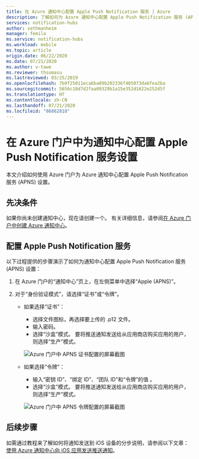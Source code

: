 ```yaml
---
title: 在 Azure 通知中心配置 Apple Push Notification 服务 | Azure
description: 了解如何为 Azure 通知中心配置 Apple Push Notification 服务 (APNS) 设置。
services: notification-hubs
author: sethmanheim
manager: femila
ms.service: notification-hubs
ms.workload: mobile
ms.topic: article
origin.date: 06/22/2020
ms.date: 07/21/2020
ms.author: v-tawe
ms.reviewer: thsomasu
ms.lastreviewed: 03/25/2019
ms.openlocfilehash: 7b9f25011eca6ba89b202336f405073da6fea2ba
ms.sourcegitcommit: 5656c18d7d2faa09329b1a15e352d1622e252d5f
ms.translationtype: HT
ms.contentlocale: zh-CN
ms.lasthandoff: 07/21/2020
ms.locfileid: "86862818"
---
```

# <a name="configure-apple-push-notification-service-settings-for-a-notification-hub-in-the-azure-portal"></a>在 Azure 门户中为通知中心配置 Apple Push Notification 服务设置

本文介绍如何使用 Azure 门户为 Azure 通知中心配置 Apple Push Notification 服务 (APNS) 设置。

## <a name="prerequisites"></a>先决条件

如果你尚未创建通知中心，现在请创建一个。 有关详细信息，请参阅[在 Azure 门户中创建 Azure 通知中心](create-notification-hub-portal.md)。

## <a name="configure-apple-push-notification-service"></a>配置 Apple Push Notification 服务

以下过程提供的步骤演示了如何为通知中心配置 Apple Push Notification 服务 (APNS) 设置：

1. 在 Azure 门户的“通知中心”页上，在左侧菜单中选择“Apple (APNS)”。

1. 对于“身份验证模式”，请选择“证书”或“令牌”。

   - 如果选择“证书”：
      - 选择文件图标，再选择要上传的 .p12 文件。
      - 输入密码。
      - 选择“沙盒”模式。 要将推送通知发送给从应用商店购买应用的用户，则选择“生产”模式。

     ![Azure 门户中 APNS 证书配置的屏幕截图](./media/configure-apple-push-notification-service/notification-hubs-apple-config-cert.png)

   - 如果选择“令牌”：
      - 输入“密钥 ID”、“绑定 ID”、“团队 ID”和“令牌”的值   。
      - 选择“沙盒”模式。 要将推送通知发送给从应用商店购买应用的用户，则选择“生产”模式。

     ![Azure 门户中 APNS 令牌配置的屏幕截图](./media/configure-apple-push-notification-service/notification-hubs-apple-config-token.png)

## <a name="next-steps"></a>后续步骤

如需通过教程来了解如何将通知发送到 iOS 设备的分步说明，请参阅以下文章：[使用 Azure 通知中心向 iOS 应用发送推送通知](ios-sdk-get-started.md)。
